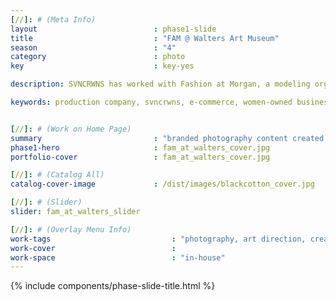 ```yaml
---
[//]: # (Meta Info)
layout                          : phase1-slide
title 					        : "FAM @ Walters Art Museum"
season				            : "4"
category						: photo
key 							: key-yes

description: SVNCRWNS has worked with Fashion at Morgan, a modeling organization at Morgan State University, for several years as an advisor for their fall and spring fashion shows.

keywords: production company, svncrwns, e-commerce, women-owned businesses, creative team, consulting, business operations, launch my brand, manage my brand, photography, videography, special projects


[//]: # (Work on Home Page)
summary                         : "branded photography content created for modeling + runway university organization"
phase1-hero                     : fam_at_walters_cover.jpg
portfolio-cover					: fam_at_walters_cover.jpg

[//]: # (Catalog All)
catalog-cover-image				: /dist/images/blackcotton_cover.jpg

[//]: # (Slider)
slider: fam_at_walters_slider

[//]: # (Overlay Menu Info)
work-tags 							: "photography, art direction, creative direction, producing"
work-cover							:
work-space 							: "in-house"
---
```


{% include components/phase-slide-title.html %}
